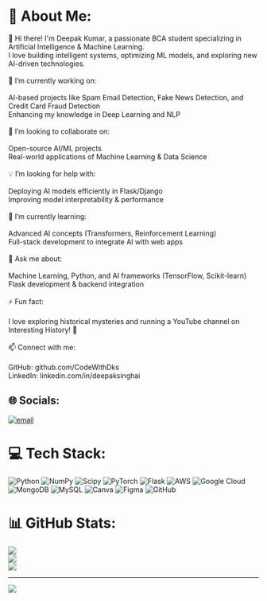 # 💫 About Me:
👋 Hi there! I'm Deepak Kumar, a passionate BCA student specializing in Artificial Intelligence & Machine Learning. <br>I love building intelligent systems, optimizing ML models, and exploring new AI-driven technologies.<br><br>🔭 I’m currently working on:<br><br>AI-based projects like Spam Email Detection, Fake News Detection, and Credit Card Fraud Detection<br>Enhancing my knowledge in Deep Learning and NLP<br><br>🤝 I’m looking to collaborate on:<br><br>Open-source AI/ML projects<br>Real-world applications of Machine Learning & Data Science<br><br>💡 I’m looking for help with:<br><br>Deploying AI models efficiently in Flask/Django<br>Improving model interpretability & performance<br><br>🌱 I’m currently learning:<br><br>Advanced AI concepts (Transformers, Reinforcement Learning)<br>Full-stack development to integrate AI with web apps<br><br>💬 Ask me about:<br><br>Machine Learning, Python, and AI frameworks (TensorFlow, Scikit-learn)<br>Flask development & backend integration<br><br>⚡ Fun fact:<br><br>I love exploring historical mysteries and running a YouTube channel on Interesting History! 🎥<br><br>📫 Connect with me:<br><br>GitHub: github.com/CodeWithDks<br>LinkedIn: linkedin.com/in/deepaksinghai


## 🌐 Socials:
[![email](https://img.shields.io/badge/Email-D14836?logo=gmail&logoColor=white)](mailto:deepakniu09@gmail.com) 

# 💻 Tech Stack:
![Python](https://img.shields.io/badge/python-3670A0?style=for-the-badge&logo=python&logoColor=ffdd54) ![NumPy](https://img.shields.io/badge/numpy-%23013243.svg?style=for-the-badge&logo=numpy&logoColor=white) ![Scipy](https://img.shields.io/badge/SciPy-%230C55A5.svg?style=for-the-badge&logo=scipy&logoColor=%white) ![PyTorch](https://img.shields.io/badge/PyTorch-%23EE4C2C.svg?style=for-the-badge&logo=PyTorch&logoColor=white) ![Flask](https://img.shields.io/badge/flask-%23000.svg?style=for-the-badge&logo=flask&logoColor=white) ![AWS](https://img.shields.io/badge/AWS-%23FF9900.svg?style=for-the-badge&logo=amazon-aws&logoColor=white) ![Google Cloud](https://img.shields.io/badge/GoogleCloud-%234285F4.svg?style=for-the-badge&logo=google-cloud&logoColor=white) ![MongoDB](https://img.shields.io/badge/MongoDB-%234ea94b.svg?style=for-the-badge&logo=mongodb&logoColor=white) ![MySQL](https://img.shields.io/badge/mysql-4479A1.svg?style=for-the-badge&logo=mysql&logoColor=white) ![Canva](https://img.shields.io/badge/Canva-%2300C4CC.svg?style=for-the-badge&logo=Canva&logoColor=white) ![Figma](https://img.shields.io/badge/figma-%23F24E1E.svg?style=for-the-badge&logo=figma&logoColor=white) ![GitHub](https://img.shields.io/badge/github-%23121011.svg?style=for-the-badge&logo=github&logoColor=white)
# 📊 GitHub Stats:
![](https://github-readme-stats.vercel.app/api?username=CodeWithDks&theme=dark&hide_border=false&include_all_commits=false&count_private=false)<br/>
![](https://github-readme-streak-stats.herokuapp.com/?user=CodeWithDks&theme=dark&hide_border=false)<br/>
![](https://github-readme-stats.vercel.app/api/top-langs/?username=CodeWithDks&theme=dark&hide_border=false&include_all_commits=false&count_private=false&layout=compact)

---
[![](https://visitcount.itsvg.in/api?id=CodeWithDks&icon=2&color=1)](https://visitcount.itsvg.in)

<!-- Proudly created with GPRM ( https://gprm.itsvg.in ) -->
